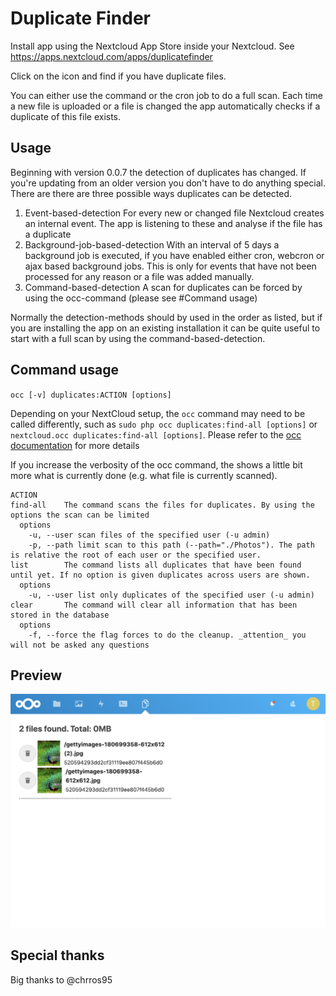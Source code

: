 # Duplicate Finder
Install app using the Nextcloud App Store inside your Nextcloud. See https://apps.nextcloud.com/apps/duplicatefinder

Click on the icon and find if you have duplicate files.

You can either use the command or the cron job to do a full scan.
Each time a new file is uploaded or a file is changed the app automatically checks if a duplicate of this file exists.

## Usage

Beginning with version 0.0.7 the detection of duplicates has changed. If you're updating from an older version you don't have to do anything special.
There are there are three possible ways duplicates can be detected.
1. Event-based-detection
   For every new or changed file Nextcloud creates an internal event. The app is listening to these and analyse if the file has a duplicate
2. Background-job-based-detection
   With an interval of 5 days a background job is executed, if you have enabled either cron, webcron or ajax based background jobs. This is only for events that have not been processed for any reason or a file was added manually.
3. Command-based-detection
   A scan for duplicates can be forced by using the occ-command (please see #Command usage)

Normally the detection-methods should by used in the order as listed, but if you are installing the app on an existing installation it can be quite useful to start with a full scan by using the command-based-detection.

## Command usage

  `occ [-v] duplicates:ACTION [options]`

Depending on your NextCloud setup, the `occ` command may need to be called differently, such as `sudo php occ duplicates:find-all [options]` or `nextcloud.occ duplicates:find-all [options]`. Please refer to the [occ documentation](https://docs.nextcloud.com/server/15/admin_manual/configuration_server/occ_command.html) for more details

If you increase the verbosity of the occ command, the shows a little bit more what is currently done (e.g. what file is currently scanned).

    ACTION
    find-all    The command scans the files for duplicates. By using the options the scan can be limited
      options
        -u, --user scan files of the specified user (-u admin)
        -p, --path limit scan to this path (--path="./Photos"). The path is relative the root of each user or the specified user.
    list        The command lists all duplicates that have been found until yet. If no option is given duplicates across users are shown.
      options
        -u, --user list only duplicates of the specified user (-u admin)
    clear       The command will clear all information that has been stored in the database
      options
        -f, --force the flag forces to do the cleanup. _attention_ you will not be asked any questions

## Preview

![Preview of the GUI](https://raw.githubusercontent.com/PaulLereverend/NextcloudDuplicateFinder/master/img/preview.png)

## Special thanks

Big thanks to @chrros95